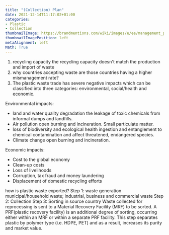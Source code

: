 ```yaml
---
title: "(Collection) Plan"
date: 2021-12-14T11:17:02+01:00
categories:
- Plastic
- Collection
thumbnailImage: https://brandmentions.com/wiki/images/e/ee/management_plan_dev.jpg
thumbnailImagePosition: left
metaAlignment: left
Math: True
---
```

<!--more-->
1. recycling capacity
the recycling capacity doesn't match the production and import of waste
2. why countries accepting waste are those countries having a higher mismanagement rate?
3. The plastic waste trade has severe negative impacts which can be classified into three categories: environmental, social/health and economic.

Environmental impacts:
* land and water quality degradation
the leakage of toxic chemicals from informal dumps and landfills.
* Air pollution
open burning and incineration. Small particulate matter.
* loss of biodiversity and ecological health
ingestion and entanglement to chemical contamination and affect threatened, endangered species.
* Climate change
open burning and incineration.

Economic impacts:
* Cost to the global economy
* Clean-up costs
* Loss of livelihoods
* Corruption, tax fraud and money laundering
* Displacement of domestic recycling efforts

how is plastic waste exported?
Step 1: waste generation
municipal/household waste; industrial, business and commercial waste
Step 2: Collection
Step 3: Sorting in source country
Waste collected for reprocessing is sent to a Material Recovery Facility (MRF) to be sorted.
A PRF(plastic recovery facility) is an additional degree of sorting, occurring either within an MRF or within a separate PRF facility. This step separates plastic by polymer type (i.e. HDPE, PET) and as a result, increases its purity and market value.
